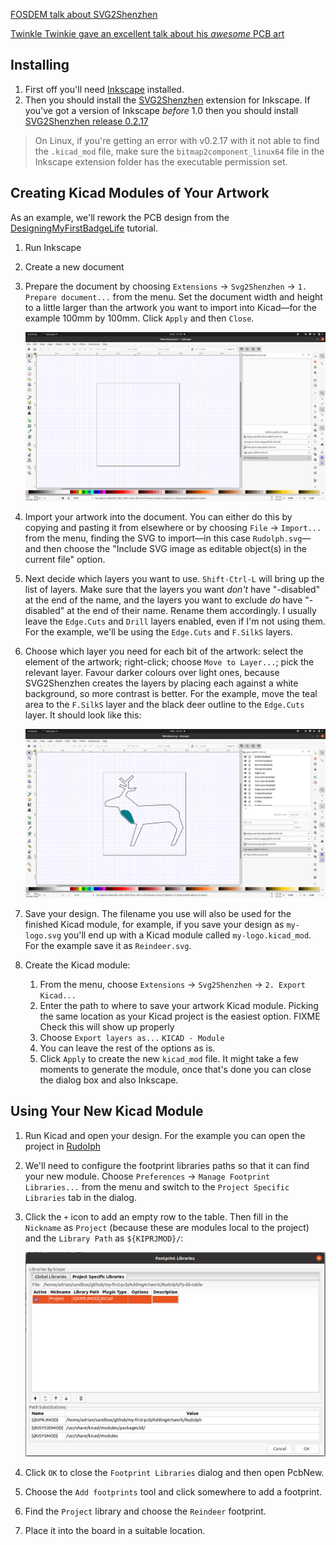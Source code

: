 


[FOSDEM talk about SVG2Shenzhen](https://www.youtube.com/watch?v=xXRPw7ItMaM)

[Twinkle Twinkie gave an excellent talk about his *awesome* PCB art](https://www.youtube.com/watch?v=Sbkvza8cKQE)

## Installing

 1. First off you'll need [Inkscape](https://inkscape.org/) installed.
 1. Then you should install the [SVG2Shenzhen](https://github.com/badgeek/svg2shenzhen) extension for Inkscape.  If you've got a version of Inkscape *before* 1.0 then you should install [SVG2Shenzhen release 0.2.17](https://github.com/badgeek/svg2shenzhen/releases/tag/0.2.17)

> On Linux, if you're getting an error with v0.2.17 with it not able to find the `.kicad_mod` file, make sure the `bitmap2component_linux64` file in the Inkscape extension folder has the executable permission set.

## Creating Kicad Modules of Your Artwork

As an example, we'll rework the PCB design from the [DesigningMyFirstBadgeLife](../DesigningMyFirstBadgeLife) tutorial.

 1. Run Inkscape

 1. Create a new document

 1. Prepare the document by choosing `Extensions` -> `Svg2Shenzhen` -> `1. Prepare document...` from the menu.  Set the document width and height to a little larger than the artwork you want to import into Kicad&mdash;for the example 100mm by 100mm.  Click `Apply` and then `Close`.

    ![Screenshot of blank Inkscape](screenshots/Inkscape-Prepared.png)

 1. Import your artwork into the document.  You can either do this by copying and pasting it from elsewhere or by choosing `File` -> `Import...` from the menu, finding the SVG to import&mdash;in this case `Rudolph.svg`&mdash;and then choose the "Include SVG image as editable object(s) in the current file" option.

 1. Next decide which layers you want to use.  `Shift-Ctrl-L` will bring up the list of layers.  Make sure that the layers you want *don't* have "-disabled" at the end of the name, and the layers you want to exclude *do* have "-disabled" at the end of their name.  Rename them accordingly.  I usually leave the `Edge.Cuts` and `Drill` layers enabled, even if I'm not using them.  For the example, we'll be using the `Edge.Cuts` and `F.SilkS` layers.

 1. Choose which layer you need for each bit of the artwork: select the element of the artwork; right-click; choose `Move to Layer...`; pick the relevant layer.  Favour darker colours over light ones, because SVG2Shenzhen creates the layers by placing each against a white background, so more contrast is better.  For the example, move the teal area to the `F.SilkS` layer and the black deer outline to the `Edge.Cuts` layer.  It should look like this:

    ![Screenshot of Inkscape with a deer drawn in the centre of the document](screenshots/Inkscape-Ready.png)

 1. Save your design.  The filename you use will also be used for the finished Kicad module, for example, if you save your design as `my-logo.svg` you'll end up with a Kicad module called `my-logo.kicad_mod`.  For the example save it as `Reindeer.svg`.

 1. Create the Kicad module: 
    1. From the menu, choose `Extensions` -> `Svg2Shenzhen` -> `2. Export Kicad...`
    1. Enter the path to where to save your artwork Kicad module.  Picking the same location as your Kicad project is the easiest option.  FIXME Check this will show up properly
    1. Choose `Export layers as...` `KICAD - Module`
    1. You can leave the rest of the options as is.
    1. Click `Apply` to create the new `kicad_mod` file.  It might take a few moments to generate the module, once that's done you can close the dialog box and also Inkscape.

## Using Your New Kicad Module

 1. Run Kicad and open your design.  For the example you can open the project in [Rudolph](Rudolph/)

 1. We'll need to configure the footprint libraries paths so that it can find your new module.  Choose `Preferences` -> `Manage Footprint Libraries...` from the menu and switch to the `Project Specific Libraries` tab in the dialog.

 1. Click the `+` icon to add an empty row to the table.  Then fill in the `Nickname` as `Project` (because these are modules local to the project) and the `Library Path` as `${KIPRJMOD}/`:

    ![Screenshot of the Footprint Libraries dialog](screenshots/FootprintLibraries.png)

 1. Click `OK` to close the `Footprint Libraries` dialog and then open PcbNew.

 1. Choose the `Add footprints` tool and click somewhere to add a footprint.

 1. Find the `Project` library and choose the `Reindeer` footprint.

 1. Place it into the board in a suitable location.

